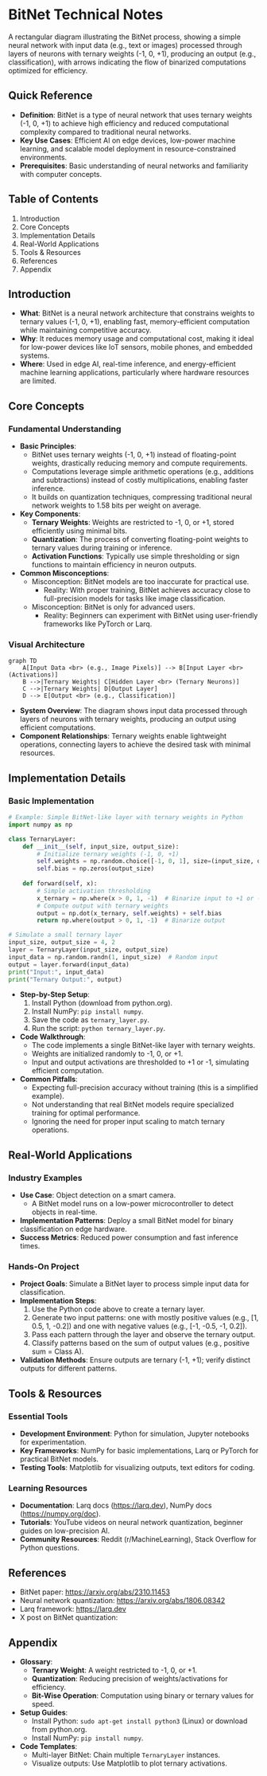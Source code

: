 # BitNet Technical Notes
A rectangular diagram illustrating the BitNet process, showing a simple neural network with input data (e.g., text or images) processed through layers of neurons with ternary weights (-1, 0, +1), producing an output (e.g., classification), with arrows indicating the flow of binarized computations optimized for efficiency.

## Quick Reference
- **Definition**: BitNet is a type of neural network that uses ternary weights (-1, 0, +1) to achieve high efficiency and reduced computational complexity compared to traditional neural networks.
- **Key Use Cases**: Efficient AI on edge devices, low-power machine learning, and scalable model deployment in resource-constrained environments.
- **Prerequisites**: Basic understanding of neural networks and familiarity with computer concepts.

## Table of Contents
1. Introduction
2. Core Concepts
3. Implementation Details
4. Real-World Applications
5. Tools & Resources
6. References
7. Appendix

## Introduction
- **What**: BitNet is a neural network architecture that constrains weights to ternary values (-1, 0, +1), enabling fast, memory-efficient computation while maintaining competitive accuracy.
- **Why**: It reduces memory usage and computational cost, making it ideal for low-power devices like IoT sensors, mobile phones, and embedded systems.
- **Where**: Used in edge AI, real-time inference, and energy-efficient machine learning applications, particularly where hardware resources are limited.

## Core Concepts
### Fundamental Understanding
- **Basic Principles**:
  - BitNet uses ternary weights (-1, 0, +1) instead of floating-point weights, drastically reducing memory and compute requirements.
  - Computations leverage simple arithmetic operations (e.g., additions and subtractions) instead of costly multiplications, enabling faster inference.
  - It builds on quantization techniques, compressing traditional neural network weights to 1.58 bits per weight on average.
- **Key Components**:
  - **Ternary Weights**: Weights are restricted to -1, 0, or +1, stored efficiently using minimal bits.
  - **Quantization**: The process of converting floating-point weights to ternary values during training or inference.
  - **Activation Functions**: Typically use simple thresholding or sign functions to maintain efficiency in neuron outputs.
- **Common Misconceptions**:
  - Misconception: BitNet models are too inaccurate for practical use.
    - Reality: With proper training, BitNet achieves accuracy close to full-precision models for tasks like image classification.
  - Misconception: BitNet is only for advanced users.
    - Reality: Beginners can experiment with BitNet using user-friendly frameworks like PyTorch or Larq.

### Visual Architecture
```mermaid
graph TD
    A[Input Data <br> (e.g., Image Pixels)] --> B[Input Layer <br> (Activations)]
    B -->|Ternary Weights| C[Hidden Layer <br> (Ternary Neurons)]
    C -->|Ternary Weights| D[Output Layer]
    D --> E[Output <br> (e.g., Classification)]
```
- **System Overview**: The diagram shows input data processed through layers of neurons with ternary weights, producing an output using efficient computations.
- **Component Relationships**: Ternary weights enable lightweight operations, connecting layers to achieve the desired task with minimal resources.

## Implementation Details
### Basic Implementation
```python
# Example: Simple BitNet-like layer with ternary weights in Python
import numpy as np

class TernaryLayer:
    def __init__(self, input_size, output_size):
        # Initialize ternary weights (-1, 0, +1)
        self.weights = np.random.choice([-1, 0, 1], size=(input_size, output_size))
        self.bias = np.zeros(output_size)
    
    def forward(self, x):
        # Simple activation thresholding
        x_ternary = np.where(x > 0, 1, -1)  # Binarize input to +1 or -1
        # Compute output with ternary weights
        output = np.dot(x_ternary, self.weights) + self.bias
        return np.where(output > 0, 1, -1)  # Binarize output

# Simulate a small ternary layer
input_size, output_size = 4, 2
layer = TernaryLayer(input_size, output_size)
input_data = np.random.randn(1, input_size)  # Random input
output = layer.forward(input_data)
print("Input:", input_data)
print("Ternary Output:", output)
```
- **Step-by-Step Setup**:
  1. Install Python (download from python.org).
  2. Install NumPy: `pip install numpy`.
  3. Save the code as `ternary_layer.py`.
  4. Run the script: `python ternary_layer.py`.
- **Code Walkthrough**:
  - The code implements a single BitNet-like layer with ternary weights.
  - Weights are initialized randomly to -1, 0, or +1.
  - Input and output activations are thresholded to +1 or -1, simulating efficient computation.
- **Common Pitfalls**:
  - Expecting full-precision accuracy without training (this is a simplified example).
  - Not understanding that real BitNet models require specialized training for optimal performance.
  - Ignoring the need for proper input scaling to match ternary operations.

## Real-World Applications
### Industry Examples
- **Use Case**: Object detection on a smart camera.
  - A BitNet model runs on a low-power microcontroller to detect objects in real-time.
- **Implementation Patterns**: Deploy a small BitNet model for binary classification on edge hardware.
- **Success Metrics**: Reduced power consumption and fast inference times.

### Hands-On Project
- **Project Goals**: Simulate a BitNet layer to process simple input data for classification.
- **Implementation Steps**:
  1. Use the Python code above to create a ternary layer.
  2. Generate two input patterns: one with mostly positive values (e.g., [1, 0.5, 1, -0.2]) and one with negative values (e.g., [-1, -0.5, -1, 0.2]).
  3. Pass each pattern through the layer and observe the ternary output.
  4. Classify patterns based on the sum of output values (e.g., positive sum = Class A).
- **Validation Methods**: Ensure outputs are ternary (-1, +1); verify distinct outputs for different patterns.

## Tools & Resources
### Essential Tools
- **Development Environment**: Python for simulation, Jupyter notebooks for experimentation.
- **Key Frameworks**: NumPy for basic implementations, Larq or PyTorch for practical BitNet models.
- **Testing Tools**: Matplotlib for visualizing outputs, text editors for coding.

### Learning Resources
- **Documentation**: Larq docs (https://larq.dev), NumPy docs (https://numpy.org/doc).
- **Tutorials**: YouTube videos on neural network quantization, beginner guides on low-precision AI.
- **Community Resources**: Reddit (r/MachineLearning), Stack Overflow for Python questions.

## References
- BitNet paper: https://arxiv.org/abs/2310.11453
- Neural network quantization: https://arxiv.org/abs/1806.08342
- Larq framework: https://larq.dev
- X post on BitNet quantization:[](https://x.com/0xCodyS/status/1922472393760522647)

## Appendix
- **Glossary**:
  - **Ternary Weight**: A weight restricted to -1, 0, or +1.
  - **Quantization**: Reducing precision of weights/activations for efficiency.
  - **Bit-Wise Operation**: Computation using binary or ternary values for speed.
- **Setup Guides**:
  - Install Python: `sudo apt-get install python3` (Linux) or download from python.org.
  - Install NumPy: `pip install numpy`.
- **Code Templates**:
  - Multi-layer BitNet: Chain multiple `TernaryLayer` instances.
  - Visualize outputs: Use Matplotlib to plot ternary activations.